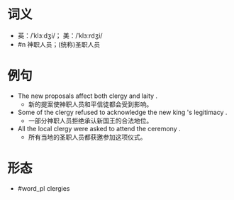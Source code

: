 # 词义
- 英：/ˈklɜːdʒi/； 美：/ˈklɜːrdʒi/
- #n 神职人员；(统称)圣职人员
# 例句
- The new proposals affect both clergy and laity .
	- 新的提案使神职人员和平信徒都会受到影响。
- Some of the clergy refused to acknowledge the new king 's legitimacy .
	- 一部分神职人员拒绝承认新国王的合法地位。
- All the local clergy were asked to attend the ceremony .
	- 所有当地的圣职人员都获邀参加这项仪式。
# 形态
- #word_pl clergies
